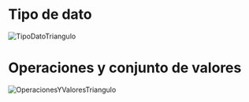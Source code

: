 # Tipo de dato

![TipoDatoTriangulo](https://raw.githubusercontent.com/josefranwagner/AED/master/05-Geometria/Punto/tipoDatoTriangulo.png)

# Operaciones y conjunto de valores

![OperacionesYValoresTriangulo](https://raw.githubusercontent.com/josefranwagner/AED/master/05-Geometria/Punto/OperacionesValoresTriangulo.png)
